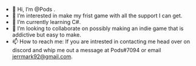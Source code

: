 - 👋 Hi, I’m @Pods .
- 👀 I’m interested in make my frist game with all the support I can get.
- 🌱 I’m currently learning C#.
- 💞️ I’m looking to collaborate on possibly making an indie game that is addictive but easy to make.
- 📫 How to reach me: If you are intrested in contacting me head over on discord and whip me out a message at Pods#7094 or email jerrmark92@gmail.com.
<!---
Pods a ✨ special ✨ repository because its `README.md` (this file) appears on your GitHub profile.
You can click the Preview link to take a look at your changes.
--->
